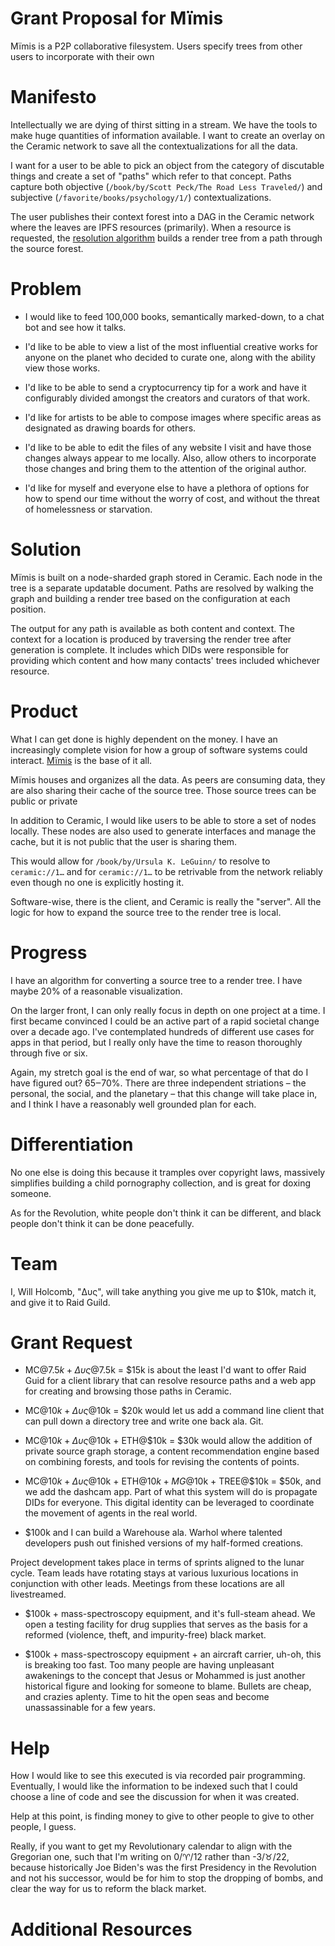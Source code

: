 # Grant Proposal for Mïmis

Mïmis is a P2P collaborative filesystem. Users specify trees from other users to incorporate with their own 

# Manifesto

Intellectually we are dying of thirst sitting in a stream. We have the tools to make huge quantities of information available. I want to create an overlay on the Ceramic network to save all the contextualizations for all the data.

I want for a user to be able to pick an object from the category of discutable things and create a set of "paths" which refer to that concept. Paths capture both objective (`/book/by/Scott Peck/The Road Less Traveled/`) and subjective (`/favorite/books/psychology/1/`) contextualizations.

The user publishes their context forest into a DAG in the Ceramic network where the leaves are IPFS resources (primarily). When a resource is requested, the [resolution algorithm](https://github.com/MetaFam/mimis/#algorithm) builds a render tree from a path through the source forest.

# Problem

* I would like to feed 100,000 books, semantically marked-down, to a chat bot and see how it talks.

* I'd like to be able to view a list of the most influential creative works for anyone on the planet who decided to curate one, along with the ability view those works.

* I'd like to be able to send a cryptocurrency tip for a work and have it configurably divided amongst the creators and curators of that work.

* I'd like for artists to be able to compose images where specific areas as designated as drawing boards for others.

* I'd like to be able to edit the files of any website I visit and have those changes always appear to me locally. Also, allow others to incorporate those changes and bring them to the attention of the original author.

* I'd like for myself and everyone else to have a plethora of options for how to spend our time without the worry of cost, and without the threat of homelessness or starvation. 

# Solution

Mïmis is built on a node-sharded graph stored in Ceramic. Each node in the tree is a separate updatable document. Paths are resolved by walking the graph and building a render tree based on the configuration at each position.

The output for any path is available as both content and context. The context for a location is produced by traversing the render tree after generation is complete. It includes which DIDs were responsible for providing which content and how many contacts' trees included whichever resource.

# Product

What I can get done is highly dependent on the money. I have an increasingly complete vision for how a group of software systems could interact. [Mïmis](https://github.com/MetaFam/mimis/) is the base of it all.

Mïmis houses and organizes all the data. As peers are consuming data, they are also sharing their cache of the source tree. Those source trees can be public or private

In addition to Ceramic, I would like users to be able to store a set of nodes locally. These nodes are also used to generate interfaces and manage the cache, but it is not public that the user is sharing them.

This would allow for `/book/by/Ursula K. LeGuinn/` to resolve to `ceramic://1…` and for `ceramic://1…` to be retrivable from the network reliably even though no one is explicitly hosting it.

Software-wise, there is the client, and Ceramic is really the "server". All the logic for how to expand the source tree to the render tree is local.

# Progress

I have an algorithm for converting a source tree to a render tree. I have maybe 20% of a reasonable visualization.

On the larger front, I can only really focus in depth on one project at a time. I first became convinced I could be an active part of a rapid societal change over a decade ago. I've contemplated hundreds of different use cases for apps in that period, but I really only have the time to reason thoroughly through five or six.

Again, my stretch goal is the end of war, so what percentage of that do I have figured out? 65‒70%. There are three independent striations – the personal, the social, and the planetary – that this change will take place in, and I think I have a reasonably well grounded plan for each.

# Differentiation

No one else is doing this because it tramples over copyright laws, massively simplifies building a child pornography collection, and is great for doxing someone.

As for the Revolution, white people don't think it can be different, and black people don't think it can be done peacefully.

# Team

I, Will Holcomb, "Δυς", will take anything you give me up to $10k, match it, and give it to Raid Guild.

# Grant Request

* MC@$7.5k + Δυς@$7.5k = $15k is about the least I'd want to offer Raid Guid for a client library that can resolve resource paths and a web app for creating and browsing those paths in Ceramic.

* MC@$10k + Δυς@$10k = $20k would let us add a command line client that can pull down a directory tree and write one back ala. Git.

* MC@$10k + Δυς@$10k + ETH@$10k = $30k would allow the addition of private source graph storage, a content recommendation engine based on combining forests, and tools for revising the contents of points.

* MC@$10k + Δυς@$10k + ETH@$10k + MG@$10k + TREE@$10k = $50k, and we add the dashcam app. Part of what this system will do is propagate DIDs for everyone. This digital identity can be leveraged to coordinate the movement of agents in the real world.

* $100k and I can build a Warehouse ala. Warhol where talented developers push out finished versions of my half-formed creations.

Project development takes place in terms of sprints aligned to the lunar cycle. Team leads have rotating stays at various luxurious locations in conjunction with other leads. Meetings from these locations are all livestreamed.

* $100k + mass-spectroscopy equipment, and it's full-steam ahead. We open a testing facility for drug supplies that serves as the basis for a reformed (violence, theft, and impurity-free) black market.

* $100k + mass-spectroscopy equipment + an aircraft carrier, uh-oh, this is breaking too fast. Too many people are having unpleasant awakenings to the concept that Jesus or Mohammed is just another historical figure and looking for someone to blame. Bullets are cheap, and crazies aplenty. Time to hit the open seas and become unassassinable for a few years.

# Help

How I would like to see this executed is via recorded pair programming. Eventually, I would like the information to be indexed such that I could choose a line of code and see the discussion for when it was created.

Help at this point, is finding money to give to other people to give to other people, I guess.

Really, if you want to get my Revolutionary calendar to align with the Gregorian one, such that I'm writing on 0/♈/12 rather than -3/♉/22, because historically Joe Biden's was the first Presidency in the Revolution and not his successor, would be for him to stop the dropping of bombs, and clear the way for us to reform the black market.

# Additional Resources

